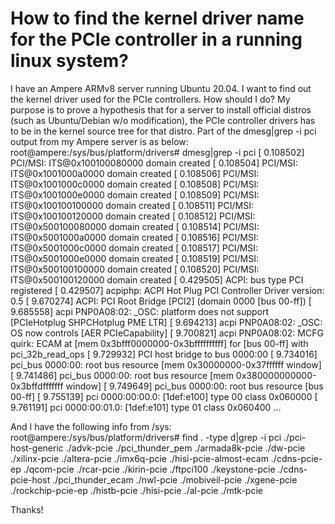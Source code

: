 
# How to find the kernel driver name for the PCIe controller in a running linux system?

I have an Ampere ARMv8 server running Ubuntu 20.04. I want to find out the kernel driver used for the PCIe controllers. How should I do?
My purpose is to prove a hypothesis that for a server to install official distros (such as Ubuntu/Debian w/o modification), the PCIe controller drivers has to be in the kernel source tree for that distro.
Part of the dmesg|grep -i pci output from my Ampere server is as below:
root@ampere:/sys/bus/platform/drivers# dmesg|grep -i pci
[    0.108502] PCI/MSI: ITS@0x100100080000 domain created
[    0.108504] PCI/MSI: ITS@0x1001000a0000 domain created
[    0.108506] PCI/MSI: ITS@0x1001000c0000 domain created
[    0.108508] PCI/MSI: ITS@0x1001000e0000 domain created
[    0.108509] PCI/MSI: ITS@0x100100100000 domain created
[    0.108511] PCI/MSI: ITS@0x100100120000 domain created
[    0.108512] PCI/MSI: ITS@0x500100080000 domain created
[    0.108514] PCI/MSI: ITS@0x5001000a0000 domain created
[    0.108516] PCI/MSI: ITS@0x5001000c0000 domain created
[    0.108517] PCI/MSI: ITS@0x5001000e0000 domain created
[    0.108519] PCI/MSI: ITS@0x500100100000 domain created
[    0.108520] PCI/MSI: ITS@0x500100120000 domain created
[    0.429505] ACPI: bus type PCI registered
[    0.429507] acpiphp: ACPI Hot Plug PCI Controller Driver version: 0.5
[    9.670274] ACPI: PCI Root Bridge [PCI2] (domain 0000 [bus 00-ff])
[    9.685558] acpi PNP0A08:02: _OSC: platform does not support [PCIeHotplug SHPCHotplug PME LTR]
[    9.694213] acpi PNP0A08:02: _OSC: OS now controls [AER PCIeCapability]
[    9.700821] acpi PNP0A08:02: MCFG quirk: ECAM at [mem 0x3bfff0000000-0x3bffffffffff] for [bus 00-ff] with pci_32b_read_ops
[    9.729932] PCI host bridge to bus 0000:00
[    9.734016] pci_bus 0000:00: root bus resource [mem 0x30000000-0x37ffffff window]
[    9.741486] pci_bus 0000:00: root bus resource [mem 0x380000000000-0x3bffdfffffff window]
[    9.749649] pci_bus 0000:00: root bus resource [bus 00-ff]
[    9.755139] pci 0000:00:00.0: [1def:e100] type 00 class 0x060000
[    9.761191] pci 0000:00:01.0: [1def:e101] type 01 class 0x060400
...

And I have the following info from /sys:
root@ampere:/sys/bus/platform/drivers# find . -type d|grep -i pci
./pci-host-generic
./advk-pcie
./pci_thunder_pem
./armada8k-pcie
./dw-pcie
./xilinx-pcie
./altera-pcie
./imx6q-pcie
./hisi-pcie-almost-ecam
./cdns-pcie-ep
./qcom-pcie
./rcar-pcie
./kirin-pcie
./ftpci100
./keystone-pcie
./cdns-pcie-host
./pci_thunder_ecam
./nwl-pcie
./mobiveil-pcie
./xgene-pcie
./rockchip-pcie-ep
./histb-pcie
./hisi-pcie
./al-pcie
./mtk-pcie

Thanks!

        